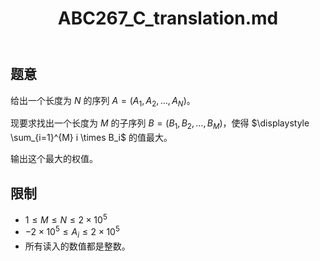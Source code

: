 ﻿---
title: "ABC267_C_translation.md"
tags: []
author: ""
created: ""
---

## 题意

给出一个长度为 $N$ 的序列 $A=(A_1,A_2,\dots,A_N)$。

现要求找出一个长度为 $M$ 的子序列 $B=(B_1,B_2,\dots,B_M)$，使得 $\displaystyle \sum_{i=1}^{M} i \times B_i$ 的值最大。

输出这个最大的权值。

## 限制

- $1≤M≤N≤2×10^5$
- $- 2 \times 10^5 \le A_i \le 2 \times 10^5$
- 所有读入的数值都是整数。

